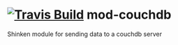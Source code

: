 <a href='https://travis-ci.org/shinken-monitoring/mod-couchdb'><img src='https://api.travis-ci.org/shinken-monitoring/mod-couchdb.svg?branch=master' alt='Travis Build'></a>
mod-couchdb
===========

Shinken module for sending data to a couchdb server
